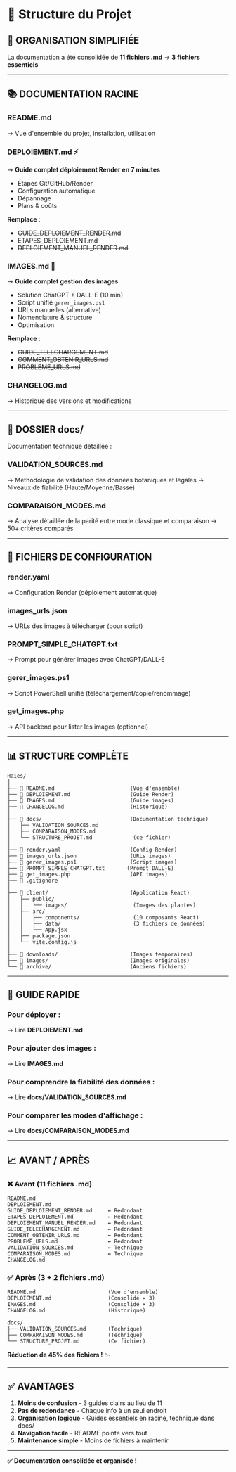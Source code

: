 # 📁 Structure du Projet

## 🎯 ORGANISATION SIMPLIFIÉE

La documentation a été consolidée de **11 fichiers .md** → **3 fichiers essentiels**

---

## 📚 DOCUMENTATION RACINE

### **README.md** 
→ Vue d'ensemble du projet, installation, utilisation

### **DEPLOIEMENT.md** ⚡
→ **Guide complet déploiement Render en 7 minutes**
- Étapes Git/GitHub/Render
- Configuration automatique
- Dépannage
- Plans & coûts

**Remplace** :
- ~~GUIDE_DEPLOIEMENT_RENDER.md~~
- ~~ETAPES_DEPLOIEMENT.md~~
- ~~DEPLOIEMENT_MANUEL_RENDER.md~~

### **IMAGES.md** 📸
→ **Guide complet gestion des images**
- Solution ChatGPT + DALL-E (10 min)
- Script unifié `gerer_images.ps1`
- URLs manuelles (alternative)
- Nomenclature & structure
- Optimisation

**Remplace** :
- ~~GUIDE_TELECHARGEMENT.md~~
- ~~COMMENT_OBTENIR_URLS.md~~
- ~~PROBLEME_URLS.md~~

### **CHANGELOG.md**
→ Historique des versions et modifications

---

## 📂 DOSSIER docs/

Documentation technique détaillée :

### **VALIDATION_SOURCES.md**
→ Méthodologie de validation des données botaniques et légales
→ Niveaux de fiabilité (Haute/Moyenne/Basse)

### **COMPARAISON_MODES.md**
→ Analyse détaillée de la parité entre mode classique et comparaison
→ 50+ critères comparés

---

## 🔧 FICHIERS DE CONFIGURATION

### **render.yaml**
→ Configuration Render (déploiement automatique)

### **images_urls.json**
→ URLs des images à télécharger (pour script)

### **PROMPT_SIMPLE_CHATGPT.txt**
→ Prompt pour générer images avec ChatGPT/DALL-E

### **gerer_images.ps1**
→ Script PowerShell unifié (téléchargement/copie/renommage)

### **get_images.php**
→ API backend pour lister les images (optionnel)

---

## 📊 STRUCTURE COMPLÈTE

```
Haies/
│
├── 📄 README.md                        (Vue d'ensemble)
├── 📄 DEPLOIEMENT.md                   (Guide Render)
├── 📄 IMAGES.md                        (Guide images)
├── 📄 CHANGELOG.md                     (Historique)
│
├── 📂 docs/                            (Documentation technique)
│   ├── VALIDATION_SOURCES.md
│   ├── COMPARAISON_MODES.md
│   └── STRUCTURE_PROJET.md             (ce fichier)
│
├── 🔧 render.yaml                      (Config Render)
├── 🔧 images_urls.json                 (URLs images)
├── 🔧 gerer_images.ps1                 (Script images)
├── 🔧 PROMPT_SIMPLE_CHATGPT.txt       (Prompt DALL-E)
├── 🔧 get_images.php                   (API images)
├── 🔧 .gitignore
│
├── 📂 client/                          (Application React)
│   ├── public/
│   │   └── images/                     (Images des plantes)
│   ├── src/
│   │   ├── components/                 (10 composants React)
│   │   ├── data/                       (3 fichiers de données)
│   │   └── App.jsx
│   ├── package.json
│   └── vite.config.js
│
├── 📂 downloads/                       (Images temporaires)
├── 📂 images/                          (Images originales)
└── 📂 archive/                         (Anciens fichiers)
```

---

## 🎯 GUIDE RAPIDE

### **Pour déployer** :
→ Lire **DEPLOIEMENT.md**

### **Pour ajouter des images** :
→ Lire **IMAGES.md**

### **Pour comprendre la fiabilité des données** :
→ Lire **docs/VALIDATION_SOURCES.md**

### **Pour comparer les modes d'affichage** :
→ Lire **docs/COMPARAISON_MODES.md**

---

## 📈 AVANT / APRÈS

### ❌ Avant (11 fichiers .md)
```
README.md
DEPLOIEMENT.md
GUIDE_DEPLOIEMENT_RENDER.md     ← Redondant
ETAPES_DEPLOIEMENT.md           ← Redondant
DEPLOIEMENT_MANUEL_RENDER.md    ← Redondant
GUIDE_TELECHARGEMENT.md         ← Redondant
COMMENT_OBTENIR_URLS.md         ← Redondant
PROBLEME_URLS.md                ← Redondant
VALIDATION_SOURCES.md           ← Technique
COMPARAISON_MODES.md            ← Technique
CHANGELOG.md
```

### ✅ Après (3 + 2 fichiers .md)
```
README.md                       (Vue d'ensemble)
DEPLOIEMENT.md                  (Consolidé × 3)
IMAGES.md                       (Consolidé × 3)
CHANGELOG.md                    (Historique)

docs/
├── VALIDATION_SOURCES.md       (Technique)
├── COMPARAISON_MODES.md        (Technique)
└── STRUCTURE_PROJET.md         (Ce fichier)
```

**Réduction de 45% des fichiers !** 📉

---

## ✅ AVANTAGES

1. **Moins de confusion** - 3 guides clairs au lieu de 11
2. **Pas de redondance** - Chaque info à un seul endroit
3. **Organisation logique** - Guides essentiels en racine, technique dans docs/
4. **Navigation facile** - README pointe vers tout
5. **Maintenance simple** - Moins de fichiers à maintenir

---

**✅ Documentation consolidée et organisée !**

